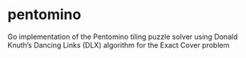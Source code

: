 # pentomino
Go implementation of the Pentomino tiling puzzle solver using Donald Knuth’s Dancing Links (DLX) algorithm for the Exact Cover problem

